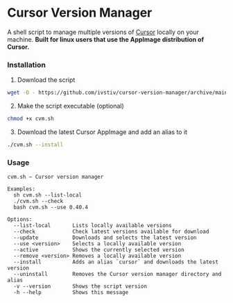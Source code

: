 # Cursor Version Manager

A shell script to manage multiple versions of [Cursor](https://www.cursor.com/) locally on your machine. **Built for linux users that use the AppImage distribution of Cursor.**

### Installation

1. Download the script
```bash
wget -O - https://github.com/ivstiv/cursor-version-manager/archive/main.tar.gz | tar -xz --strip=1 "cursor-version-manager-main/cvm.sh"
```

2. Make the script executable (optional)

```bash
chmod +x cvm.sh
```

3. Download the latest Cursor AppImage and add an alias to it
```bash
./cvm.sh --install
```

### Usage
```
cvm.sh — Cursor version manager

Examples:
  sh cvm.sh --list-local
  ./cvm.sh --check
  bash cvm.sh --use 0.40.4

Options:
  --list-local       Lists locally available versions
  --check            Check latest versions available for download
  --update           Downloads and selects the latest version
  --use <version>    Selects a locally available version
  --active           Shows the currently selected version
  --remove <version> Removes a locally available version
  --install          Adds an alias `cursor` and downloads the latest version
  --uninstall        Removes the Cursor version manager directory and alias
  -v --version       Shows the script version
  -h --help          Shows this message
```